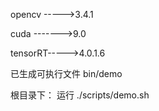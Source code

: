 opencv ----->3.4.1

cuda ------->9.0

tensorRT----->4.0.1.6

已生成可执行文件 bin/demo

根目录下： 运行 ./scripts/demo.sh
